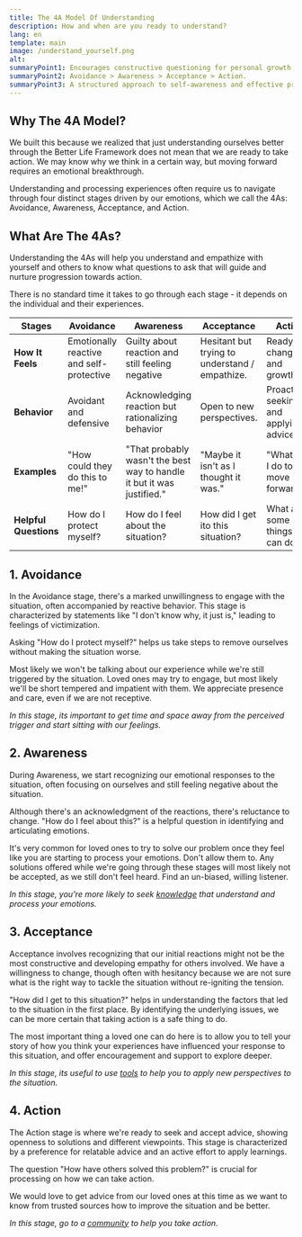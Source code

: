 ```yaml
---
title: The 4A Model Of Understanding
description: How and when are you ready to understand?
lang: en
template: main
image: /understand_yourself.png
alt: 
summaryPoint1: Encourages constructive questioning for personal growth.
summaryPoint2: Avoidance > Awareness > Acceptance > Action.
summaryPoint3: A structured approach to self-awareness and effective problem-solving.
---
```


## Why The 4A Model?

We built this because we realized that just understanding ourselves better through the Better Life Framework does not mean that we are ready to take action. We may know why we think in a certain way, but moving forward requires an emotional breakthrough.

Understanding and processing experiences often require us to navigate through four distinct stages driven by our emotions, which we call the 4As: Avoidance, Awareness, Acceptance, and Action. 

## What Are The 4As?

Understanding the 4As will help you understand and empathize with yourself and others to know what questions to ask that will guide and nurture progression towards action.

There is no standard time it takes to go through each stage - it depends on the individual and their experiences.


| **Stages**               | **Avoidance**                                             | **Awareness**                                                         | **Acceptance**                                | **Action**                                      |
|--------------------------|-----------------------------------------------------------|----------------------------------------------------------------------|-----------------------------------------------|-------------------------------------------------|
| **How It Feels**         | Emotionally reactive and self-protective                  | Guilty about reaction and still feeling negative                                          | Hesitant but trying to understand / empathize.                      | Ready for change and growth                     |
| **Behavior**             | Avoidant and defensive                                    | Acknowledging reaction but rationalizing behavior                    | Open to new perspectives. | Proactively seeking and applying advice          |
| **Examples**             | "How could they do this to me!"                     | "That probably wasn't the best way to handle it but it was justified." |  "Maybe it isn't as I thought it was."                                       | "What can I do to move forward?"                                                |
| **Helpful Questions**    | How do I protect myself?                                  | How do I feel about the situation?                                          | How did I get ito this situation?             | What are some things I can do?            |



## 1. Avoidance

In the Avoidance stage, there's a marked unwillingness to engage with the situation, often accompanied by reactive behavior. This stage is characterized by statements like "I don't know why, it just is," leading to feelings of victimization.

Asking "How do I protect myself?" helps us take steps to remove ourselves without making the situation worse.

Most likely we won't be talking about our experience while we're still triggered by the situation. Loved ones may try to engage, but most likely we'll be short tempered and impatient with them. We appreciate presence and care, even if we are not receptive.

_In this stage, its important to get time and space away from the perceived trigger and start sitting with our feelings._

## 2. Awareness

During Awareness, we start recognizing our emotional responses to the situation, often focusing on ourselves and still feeling negative about the situation.

Although there's an acknowledgment of the reactions, there's reluctance to change. "How do I feel about this?" is a helpful question in identifying and articulating emotions.

It's very common for loved ones to try to solve our problem once they feel like you are starting to process your emotions. Don't allow them to. Any solutions offered while we're going through these stages will most likely not be accepted, as we still don't feel heard. Find an un-biased, willing listener.

_In this stage, you're more likely to seek [knowledge](/unlock-your-potential/programs?filters=knowledge) that understand and process your emotions._

## 3. Acceptance

Acceptance involves recognizing that our initial reactions might not be the most constructive and developing empathy for others involved. We have a willingness to change, though often with hesitancy because we are not sure what is the right way to tackle the situation without re-igniting the tension.

"How did I get to this situation?" helps in understanding the factors that led to the situation in the first place. By identifying the underlying issues, we can be more certain that taking action is a safe thing to do.

The most important thing a loved one can do here is to allow you to tell your story of how you think your experiences have influenced your response to this situation, and offer encouragement and support to explore deeper.

_In this stage, its useful to use [tools](/unlock-your-potential/programs?filters=tools) to help you to apply new perspectives to the situation._

## 4. Action

The Action stage is where we're ready to seek and accept advice, showing openness to solutions and different viewpoints. This stage is characterized by a preference for relatable advice and an active effort to apply learnings. 

The question "How have others solved this problem?" is crucial for processing on how we can take action.

We would love to get advice from our loved ones at this time as we want to know from trusted sources how to improve the situation and be better.

_In this stage, go to a [community](/unlock-your-potential/programs?filters=community) to help you take action._
